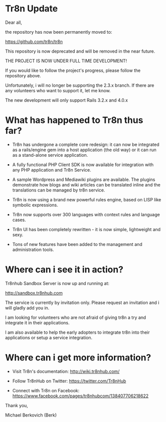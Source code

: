 # Tr8n Update

Dear all,

the repository has now been permanently moved to:

https://github.com/tr8n/tr8n

This repository is now deprecated and will be removed in the near future.


THE PROJECT IS NOW UNDER FULL TIME DEVELOPMENT!


If you would like to follow the project's progress, please follow the repository above.


Unfortunately, i will no longer be supporting the 2.3.x branch. If there are any volunteers who want to support it, let me know.

The new development will only support Rails 3.2.x and 4.0.x


# What has happened to Tr8n thus far?


* Tr8n has undergone a complete core redesign: it can now be integrated as a rails/engine gem into a host application (the old way) or it can run as a stand-alone service application.

* A fully functional PHP Client SDK is now available for integration with any PHP application and Tr8n Service.

* A sample Wordpress and Mediawiki plugins are available. The plugins demonstrate how blogs and wiki articles can be translated inline and the translations can be managed by tr8n service.

* Tr8n is now using a brand new powerful rules engine, based on LISP like symbolic expressions.

* Tr8n now supports over 300 languages with context rules and language cases.

* Tr8n UI has been completely rewritten - it is now simple, lightweight and sexy.

* Tons of new features have been added to the management and administration tools.



# Where can i see it in action?

Tr8nhub Sandbox Server is now up and running at:

http://sandbox.tr8nhub.com

The service is currently by invitation only. Please request an invitation and i will gladly add you in.


I am looking for volunteers who are not afraid of giving tr8n a try and integrate it in their applications.

I am also available to help the early adopters to integrate tr8n into their applications or setup a service integration.



# Where can i get more information?

* Visit Tr8n's documentation:  http://wiki.tr8nhub.com/

* Follow Tr8nHub on Twitter: https://twitter.com/Tr8nHub

* Connect with Tr8n on Facebook: https://www.facebook.com/pages/tr8nhubcom/138407706218622








Thank you,

Michael Berkovich (Berk)








